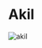 # Akil

![akil](https://user-images.githubusercontent.com/121312707/229454384-31445dd5-f4a3-4d2c-9930-a2a709a8c6d6.png)
